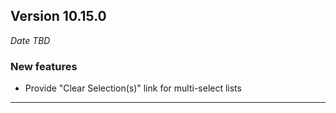 
## Version 10.15.0
_Date TBD_

### New features
* Provide "Clear Selection(s)" link for multi-select lists

---

